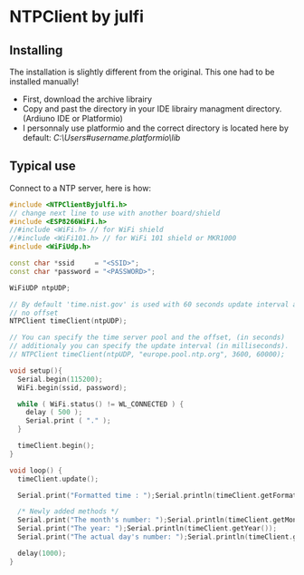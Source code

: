 # NTPClient by julfi

## Installing

The installation is slightly different from the original. This one had to be installed manually!

- First, download the archive librairy
- Copy and past the directory in your IDE librairy managment directory. (Ardiuno IDE or Platformio)
- I personnaly use platformio and the correct directory is located here by default: *C:\Users\#username\.platformio\lib*

## Typical use

Connect to a NTP server, here is how:

```cpp
#include <NTPClientByjulfi.h>
// change next line to use with another board/shield
#include <ESP8266WiFi.h>
//#include <WiFi.h> // for WiFi shield
//#include <WiFi101.h> // for WiFi 101 shield or MKR1000
#include <WiFiUdp.h>

const char *ssid     = "<SSID>";
const char *password = "<PASSWORD>";

WiFiUDP ntpUDP;

// By default 'time.nist.gov' is used with 60 seconds update interval and
// no offset
NTPClient timeClient(ntpUDP);

// You can specify the time server pool and the offset, (in seconds)
// additionaly you can specify the update interval (in milliseconds).
// NTPClient timeClient(ntpUDP, "europe.pool.ntp.org", 3600, 60000);

void setup(){
  Serial.begin(115200);
  WiFi.begin(ssid, password);

  while ( WiFi.status() != WL_CONNECTED ) {
    delay ( 500 );
    Serial.print ( "." );
  }

  timeClient.begin();
}

void loop() {
  timeClient.update();

  Serial.print("Formatted time : ");Serial.println(timeClient.getFormattedTime());

  /* Newly added methods */
  Serial.print("The month's number: ");Serial.println(timeClient.getMonth());
  Serial.print("The year: ");Serial.println(timeClient.getYear());
  Serial.print("The actual day's number: ");Serial.println(timeClient.getRealDay());

  delay(1000);
}
```
